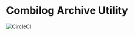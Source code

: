 # Combilog Archive Utility

[![CircleCI](https://circleci.com/gh/lewjc/CombiLog-Archiver.svg?style=shield&circle-token=268a495dbf8d3480ffc3bb540e4be1611378af49)](https://app.circleci.com/pipelines/github/lewjc/CombiLog-Archiver)
